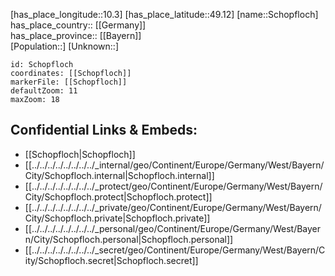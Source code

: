 ﻿---
location: [49.12,10.3] 
mapzoom: [7,12] 
mapmarker: city 
type: City
tags:
- geo/City


SpocWebEntityId: 34066
isDeleted: false
confidential: public

---
[has_place_longitude::10.3] 
[has_place_latitude::49.12] 
[name::Schopfloch] 
has_place_country:: [[Germany]]  
has_place_province:: [[Bayern]]  
[Population::] 
[Unknown::] 


```leaflet
id: Schopfloch
coordinates: [[Schopfloch]] 
markerFile: [[Schopfloch]] 
defaultZoom: 11 
maxZoom: 18
```


## Confidential Links & Embeds: 
- [[Schopfloch|Schopfloch]]  
- [[../../../../../../../../_internal/geo/Continent/Europe/Germany/West/Bayern/City/Schopfloch.internal|Schopfloch.internal]] 
- [[../../../../../../../../_protect/geo/Continent/Europe/Germany/West/Bayern/City/Schopfloch.protect|Schopfloch.protect]] 
- [[../../../../../../../../_private/geo/Continent/Europe/Germany/West/Bayern/City/Schopfloch.private|Schopfloch.private]] 
- [[../../../../../../../../_personal/geo/Continent/Europe/Germany/West/Bayern/City/Schopfloch.personal|Schopfloch.personal]] 
- [[../../../../../../../../_secret/geo/Continent/Europe/Germany/West/Bayern/City/Schopfloch.secret|Schopfloch.secret]] 
